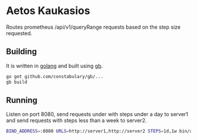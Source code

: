 Aetos Kaukasios
===============

Routes prometheus /api/v1/queryRange requests based on the step size requested.

Building
--------

It is written in [golang](https://golang.org/) and built using [gb](https://getgb.io).

```bash
go get github.com/constabulary/gb/...
gb build
```

Running
-------

Listen on port 8080, send requests under with steps under a day to server1 and
send requests with steps less than a week to server2.

```bash
BIND_ADDRESS=:8080 URLS=http://server1,http://server2 STEPS=1d,1w bin/aetos-kaukasios
```
